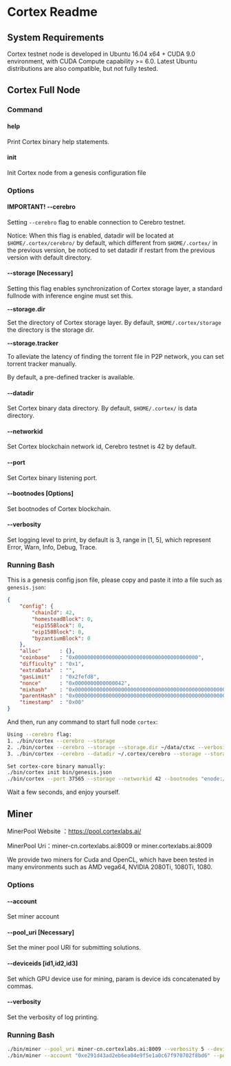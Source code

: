 # Cortex Readme

## System Requirements

Cortex testnet node is developed in Ubuntu 16.04 x64 + CUDA 9.0 environment, with CUDA Compute capability >= 6.0. Latest Ubuntu distributions are also compatible, but not fully tested.

## Cortex Full Node

### Command

#### help

Print Cortex binary help statements.

#### init

Init Cortex node from a genesis configuration file

### Options

#### IMPORTANT! --cerebro

Setting `--cerebro` flag to enable connection to Cerebro testnet.

Notice: When this flag is enabled, datadir will be located at `$HOME/.cortex/cerebro/` by default, which different from `$HOME/.cortex/` in the previous version, be noticed to set datadir if restart from the previous version with default directory.  

#### --storage [Necessary]

Setting this flag enables synchronization of Cortex storage layer, a standard fullnode with inference engine must set this.

**--storage.dir**

Set the directory of Cortex storage layer. By default, `$HOME/.cortex/storage` the directory is the storage dir.

**--storage.tracker**

To alleviate the latency of finding the torrent file in P2P network, you can set torrent tracker manually.

By default, a pre-defined tracker is available.

#### --datadir

Set Cortex binary data directory. By default, `$HOME/.cortex/` is data directory.

#### --networkid

Set Cortex blockchain network id, Cerebro testnet is 42 by default.

#### --port

Set Cortex binary listening port.

#### --bootnodes [Options]

Set bootnodes of Cortex blockchain.

#### --verbosity

Set logging level to print, by default is 3, range in [1, 5], which represent Error, Warn, Info, Debug, Trace.

### Running Bash

This is a genesis config json file, please copy and paste it into a file such as `genesis.json`:

```json
{
    "config": {
        "chainId": 42,
        "homesteadBlock": 0,
        "eip155Block": 0,
        "eip158Block": 0,
        "byzantiumBlock": 0
    },
    "alloc"      : {},
    "coinbase"   : "0x0000000000000000000000000000000000000000",
    "difficulty" : "0x1",
    "extraData"  : "",
    "gasLimit"   : "0x2fefd8",
    "nonce"      : "0x0000000000000042",
    "mixhash"    : "0x0000000000000000000000000000000000000000000000000000000000000000",
    "parentHash" : "0x0000000000000000000000000000000000000000000000000000000000000000",
    "timestamp"  : "0x00"
}
```

And then, run any command to start full node `cortex`:

```Bash
Using --cerebro flag:
1. ./bin/cortex --cerebro --storage
2. ./bin/cortex --cerebro --storage --storage.dir ~/data/ctxc --verbosity 4
3. ./bin/cortex --cerebro --datadir ~/.cortex/cerebro --storage --storage.dir ~/.cortex/cerebro/storage --verbosity 4

Set cortex-core binary manually:
./bin/cortex init bin/genesis.json
./bin/cortex --port 37565 --storage --networkid 42 --bootnodes "enode://5091a81e18f722e6aa8fa7fd887836a4e030b6117ec0d11a7024871a4b9c5bfde35ee60063145f0b3bb2ec5def3fae941423fa7dc6d57f3fe23920242ea8d184@47.74.15.143:37566,enode://0778ac6fe1a572a2f5834452c1d4b6f77b57a2a4baa72e0e2582ad0dbfe88f41e4e66aa020a451a32936a86c29788d257ccaa19f58e5676943595b945e615b9e@139.224.132.6:37566,enode://0d6eedee4ed1c4a1b9f273de9ed28fb30581b3bad6b733609870b39ed5a716cc59c5067deb1a43570b15f5965ab22ac04c7067a79aef1e240667d78e8ffdf81d@47.254.135.53:37566,enode://c8119e731b29bed3222ee5e63ec514926fa683f0bc999c73ff171d54a3100aea4211d70640bf937d1d61d39fdf313470b131213ae11ddfea5ccb96669f603749@47.88.174.57:37566"
```

Wait a few seconds, and enjoy yourself.


## Miner

MinerPool Website ：https://pool.cortexlabs.ai/

MinerPool Uri：miner-cn.cortexlabs.ai:8009  or   miner.cortexlabs.ai:8009

We provide two miners for Cuda and OpenCL, which have been tested in many environments such as AMD vega64, NVIDIA 2080Ti, 1080Ti, 1080.

### Options

#### --account

Set miner account

#### --pool_uri [Necessary]

Set the miner pool URI for submitting solutions.

#### --deviceids [id1,id2,id3]

Set which GPU device use for mining, param is device ids concatenated by commas.

#### --verbosity

Set the verbosity of log printing.

### Running Bash

```Bash
./bin/miner --pool_uri miner-cn.cortexlabs.ai:8009 --verbosity 5 --deviceids 0
./bin/miner --account "0xe291d43ad2eb6ea04e9f5e1a0c67f970702f8bd6" --pool_uri miner-cn.cortexlabs.ai:8009 --verbosity 5 --deviceids 0,1,2,3
```
